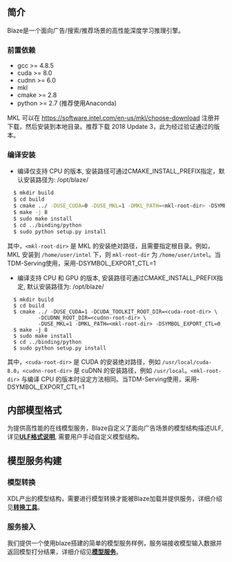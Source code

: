 ## 简介
Blaze是一个面向广告/搜索/推荐场景的高性能深度学习推理引擎。

### 前置依赖
  * gcc >= 4.8.5
  * cuda >= 8.0
  * cudnn >= 6.0
  * mkl
  * cmake >= 2.8
  * python >= 2.7 (推荐使用Anaconda)

MKL 可以在 https://software.intel.com/en-us/mkl/choose-download 注册并下载，然后安装到本地目录。推荐下载 2018 Update 3，此为经过验证通过的版本。

### 编译安装

  * 编译仅支持 CPU 的版本, 安装路径可通过CMAKE\_INSTALL\_PREFIX指定，默认安装路径为: /opt/blaze/

```bash
  $ mkdir build
  $ cd build
  $ cmake ../ -DUSE_CUDA=0 -DUSE_MKL=1 -DMKL_PATH=<mkl-root-dir> -DSYMBOL_EXPORT_CTL=0
  $ make -j 8
  $ sudo make install
  $ cd ../binding/python
  $ sudo python setup.py install
```

其中，`<mkl-root-dir>` 是 MKL 的安装绝对路径，且需要指定根目录。例如，MKL 安装到 `/home/user/intel` 下，则 `mkl-root-dir` 为 `/home/user/intel`。当TDM-Serving使用，采用-DSYMBOL_EXPORT_CTL=1

  * 编译支持 CPU 和 GPU 的版本, 安装路径可通过CMAKE\_INSTALL\_PREFIX指定, 默认安装路径为: /opt/blaze/

```
  $ mkdir build
  $ cd build
  $ cmake ../ -DUSE_CUDA=1 -DCUDA_TOOLKIT_ROOT_DIR=<cuda-root-dir> \
          -DCUDNN_ROOT_DIR=<cudnn-root-dir> \
          -DUSE_MKL=1 -DMKL_PATH=<mkl-root-dir> -DSYMBOL_EXPORT_CTL=0
  $ make -j 8
  $ sudo make install
  $ cd ../binding/python
  $ sudo python setup.py install
```

其中，`<cuda-root-dir>` 是 CUDA 的安装绝对路径，例如 `/usr/local/cuda-8.0`，`<cudnn-root-dir>` 是 cuDNN 的安装路径，例如 `/usr/local`。`<mkl-root-dir>` 与编译 CPU 的版本时设定方法相同。当TDM-Serving使用，采用-DSYMBOL_EXPORT_CTL=1

## 内部模型格式
  
   为提供高性能的在线模型服务，Blaze自定义了面向广告场景的模型结构描述ULF, 详见[__ULF格式说明__](blaze/model_importer/ulf.md), 需要用户手动自定义模型结构。

## 模型服务构建
   
### 模型转换
  
   XDL产出的模型结构，需要进行模型转换才能被Blaze加载并提供服务，详细介绍见[__转换工具__](tools/)。

### 服务接入

   我们提供一个使用blaze搭建的简单的模型服务样例，服务端接收模型输入数据并返回模型打分结果，详细介绍见[__模型服务__](serving/README.md)。
